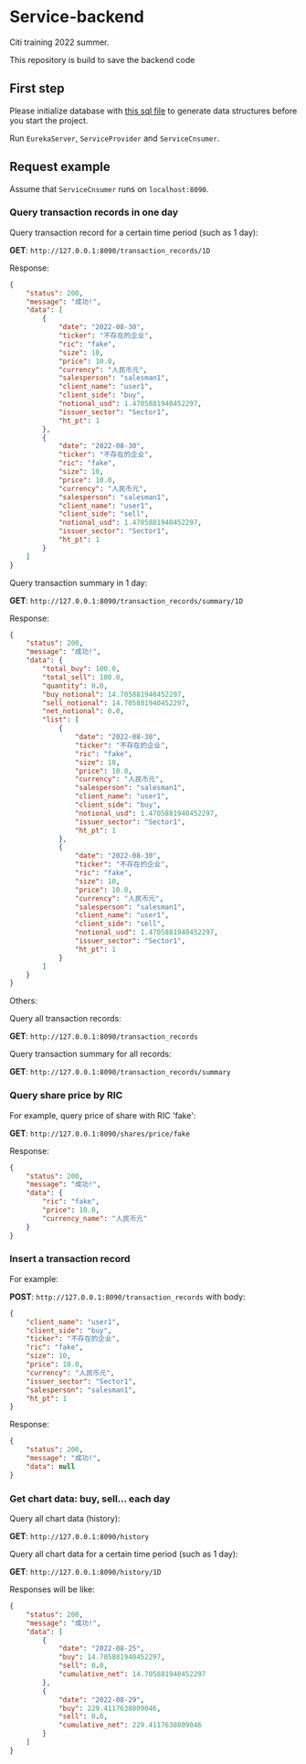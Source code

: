 # Service-backend
Citi training 2022 summer.

This repository is build to save the backend code

## First step

Please initialize database with [this sql file](./ServiceProvider/src/main/resources/sql/citi.sql) to generate data structures before you start the project.

Run `EurekaServer`, `ServiceProvider` and `ServiceCnsumer`.

## Request example

Assume that `ServiceCnsumer` runs on `localhost:8090`.

### Query transaction records in one day

Query transaction record for a certain time period (such as 1 day):

**GET**: `http://127.0.0.1:8090/transaction_records/1D`

Response:

```json
{
    "status": 200,
    "message": "成功!",
    "data": [
        {
            "date": "2022-08-30",
            "ticker": "不存在的企业",
            "ric": "fake",
            "size": 10,
            "price": 10.0,
            "currency": "人民币元",
            "salesperson": "salesman1",
            "client_name": "user1",
            "client_side": "buy",
            "notional_usd": 1.4705881940452297,
            "issuer_sector": "Sector1",
            "ht_pt": 1
        },
        {
            "date": "2022-08-30",
            "ticker": "不存在的企业",
            "ric": "fake",
            "size": 10,
            "price": 10.0,
            "currency": "人民币元",
            "salesperson": "salesman1",
            "client_name": "user1",
            "client_side": "sell",
            "notional_usd": 1.4705881940452297,
            "issuer_sector": "Sector1",
            "ht_pt": 1
        }
    ]
}
```

Query transaction summary in 1 day:

**GET**: `http://127.0.0.1:8090/transaction_records/summary/1D`

Response:

```json
{
    "status": 200,
    "message": "成功!",
    "data": {
        "total_buy": 100.0,
        "total_sell": 100.0,
        "quantity": 0.0,
        "buy_notional": 14.705881940452297,
        "sell_notional": 14.705881940452297,
        "net_notional": 0.0,
        "list": [
            {
                "date": "2022-08-30",
                "ticker": "不存在的企业",
                "ric": "fake",
                "size": 10,
                "price": 10.0,
                "currency": "人民币元",
                "salesperson": "salesman1",
                "client_name": "user1",
                "client_side": "buy",
                "notional_usd": 1.4705881940452297,
                "issuer_sector": "Sector1",
                "ht_pt": 1
            },
            {
                "date": "2022-08-30",
                "ticker": "不存在的企业",
                "ric": "fake",
                "size": 10,
                "price": 10.0,
                "currency": "人民币元",
                "salesperson": "salesman1",
                "client_name": "user1",
                "client_side": "sell",
                "notional_usd": 1.4705881940452297,
                "issuer_sector": "Sector1",
                "ht_pt": 1
            }
        ]
    }
}
```

Others:

Query all transaction records:

**GET**: `http://127.0.0.1:8090/transaction_records`

Query transaction summary for all records:

**GET**: `http://127.0.0.1:8090/transaction_records/summary`

### Query share price by RIC

For example, query price of share with RIC 'fake':

**GET**: `http://127.0.0.1:8090/shares/price/fake`

Response:

```json
{
    "status": 200,
    "message": "成功!",
    "data": {
        "ric": "fake",
        "price": 10.0,
        "currency_name": "人民币元"
    }
}
```

### Insert a transaction record

For example:

**POST**: `http://127.0.0.1:8090/transaction_records` with body:

```json
{
    "client_name": "user1",
    "client_side": "buy",
    "ticker": "不存在的企业",
    "ric": "fake",
    "size": 10,
    "price": 10.0,
    "currency": "人民币元",
    "issuer_sector": "Sector1",
    "salesperson": "salesman1",
    "ht_pt": 1
}
```

Response:

```json
{
    "status": 200,
    "message": "成功!",
    "data": null
}
```

### Get chart data: buy, sell... each day

Query all chart data (history):

**GET**: `http://127.0.0.1:8090/history`

Query all chart data for a certain time period (such as 1 day):

**GET**: `http://127.0.0.1:8090/history/1D`

Responses will be like:

```json
{
    "status": 200,
    "message": "成功!",
    "data": [
        {
            "date": "2022-08-25",
            "buy": 14.705881940452297,
            "sell": 0.0,
            "cumulative_net": 14.705881940452297
        },
        {
            "date": "2022-08-29",
            "buy": 229.4117638809046,
            "sell": 0.0,
            "cumulative_net": 229.4117638809046
        }
    ]
}
```
